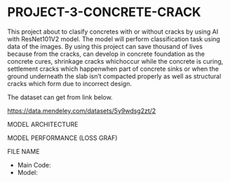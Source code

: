 # PROJECT-3-CONCRETE-CRACK

This project about to clasify concretes with or without cracks by using AI with ResNet101V2 model. The model will perform classification task using data of the images. By using this project can save thousand of lives because from the cracks, can develop in concrete foundation as the concrete cures, shrinkage cracks whichoccur while the concrete is curing, settlement cracks which happenwhen part of concrete sinks or when the ground underneath the slab isn’t compacted properly as well as structural cracks which form due to incorrect design. 

The dataset can get from link below.

https://data.mendeley.com/datasets/5y9wdsg2zt/2

MODEL ARCHITECTURE

MODEL PERFORMANCE (LOSS GRAF)

FILE NAME

- Main Code:
- Model:
